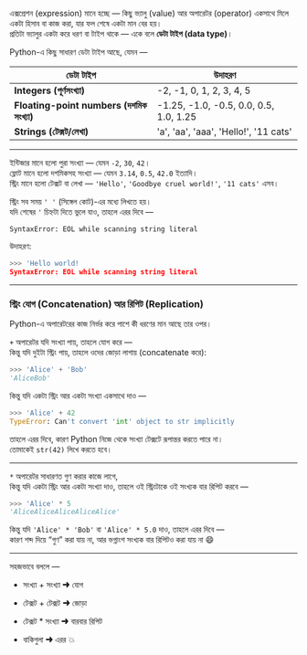 
এক্সপ্রেশন (expression) মানে হচ্ছে — কিছু ভ্যালু (value) আর অপারেটর (operator) একসাথে মিলে একটা হিসাব বা কাজ করা, যার ফল শেষে একটা মান বের হয়।  
প্রতিটা ভ্যালুর একটা করে ধরণ বা টাইপ থাকে — একে বলে **ডেটা টাইপ (data type)**।

Python-এ কিছু সাধারণ ডেটা টাইপ আছে, যেমন —

|ডেটা টাইপ|উদাহরণ|
|---|---|
|**Integers (পূর্ণসংখ্যা)**|-2, -1, 0, 1, 2, 3, 4, 5|
|**Floating-point numbers (দশমিক সংখ্যা)**|-1.25, -1.0, -0.5, 0.0, 0.5, 1.0, 1.25|
|**Strings (টেক্সট/লেখা)**|'a', 'aa', 'aaa', 'Hello!', '11 cats'|

---

ইন্টিজার মানে হলো পুরা সংখ্যা — যেমন `-2`, `30`, `42`।  
ফ্লোট মানে হলো দশমিকসহ সংখ্যা — যেমন `3.14`, `0.5`, `42.0` ইত্যাদি।  
স্ট্রিং মানে হলো টেক্সট বা লেখা — `'Hello'`, `'Goodbye cruel world!'`, `'11 cats'` এসব।

স্ট্রিং সব সময় `' '` (সিঙ্গেল কোট)-এর মধ্যে লিখতে হয়।  
যদি শেষের `'` চিহ্নটা দিতে ভুলে যাও, তাহলে এরর দিবে —

```
SyntaxError: EOL while scanning string literal
```

উদাহরণ:

```python
>>> 'Hello world!
SyntaxError: EOL while scanning string literal
```

---

### স্ট্রিং যোগ (Concatenation) আর রিপিট (Replication)

Python-এ অপারেটরের কাজ নির্ভর করে পাশে কী ধরণের মান আছে তার ওপর।

`+` অপারেটর যদি সংখ্যা পায়, তাহলে যোগ করে —  
কিন্তু যদি দুইটা স্ট্রিং পায়, তাহলে ওদের জোড়া লাগায় (concatenate করে):

```python
>>> 'Alice' + 'Bob'
'AliceBob'
```

কিন্তু যদি একটা স্ট্রিং আর একটা সংখ্যা একসাথে দাও —

```python
>>> 'Alice' + 42
TypeError: Can't convert 'int' object to str implicitly
```

তাহলে এরর দিবে, কারণ Python নিজে থেকে সংখ্যা টেক্সটে রূপান্তর করতে পারে না।  
তোমাকেই `str(42)` লিখে করতে হবে।

---

`*` অপারেটর সাধারণত গুণ করার কাজে লাগে,  
কিন্তু যদি একটা স্ট্রিং আর একটা সংখ্যা দাও, তাহলে ওই স্ট্রিংটাকে ওই সংখ্যক বার রিপিট করবে —

```python
>>> 'Alice' * 5
'AliceAliceAliceAliceAlice'
```

কিন্তু যদি `'Alice' * 'Bob'` বা `'Alice' * 5.0` দাও, তাহলে এরর দিবে —  
কারণ শব্দ দিয়ে “গুণ” করা যায় না, আর ভগ্নাংশ সংখ্যক বার রিপিটও করা যায় না 😄

---

সহজভাবে বললে —

- সংখ্যা + সংখ্যা ➜ যোগ
    
- টেক্সট + টেক্সট ➜ জোড়া
    
- টেক্সট * সংখ্যা ➜ বারবার রিপিট
    
- বাকিগুলা ➜ এরর 💥